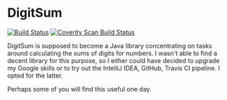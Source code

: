 # DigitSum

[![Build Status](https://travis-ci.org/eMTeeWare/DigitSum.svg?branch=master)](https://travis-ci.org/eMTeeWare/DigitSum)
<a href="https://scan.coverity.com/projects/emteeware-digitsum">
  <img alt="Coverity Scan Build Status"
       src="https://scan.coverity.com/projects/6961/badge.svg"/>
</a>

DigitSum is supposed to become a Java library concentrating on tasks around calculating the sums of digits for numbers.
I wasn't able to find a decent library for this purpose, so I either could have decided to upgrade my Google skills or to try out the IntelliJ IDEA, GitHub, Travis CI pipeline.
 I opted for the latter.

 Perhaps some of you will find this useful one day.
